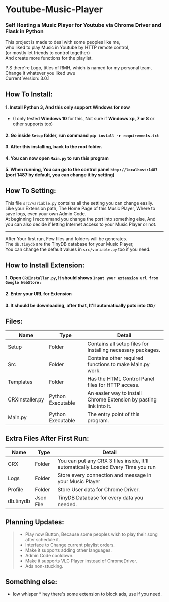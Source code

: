 # Youtube-Music-Player
### Self Hosting a Music Player for Youtube via Chrome Driver and Flask in Python
This project is made to deal with some peoples like me,  
who liked to play Music in Youtube by HTTP remote control,  
(or mostly let friends to control together)  
And create more functions for the playlist.  

P.S there're Logo, titles of RMH, which is named for my personal team, Change it whatever you liked uwu  
Current Version: 3.0.1
## How To Install:
#### 1. Install Python 3, And this only support Windows for now
 * (I only tested **Windows 10** for this, Not sure if **Windows xp, 7 or 8** or other supports too) 
#### 2. Go inside `Setup` folder, run command `pip install -r requirements.txt`
#### 3. After this installing, back to the root folder.
#### 4. You can now open `Main.py` to run this program
#### 5. When running, You can go to the control panel `http://localhost:1487` (port 1487 by default, you can change it by setting)
## How To Setting:
This file `src/variable.py` contains all the setting you can change easily.  
Like your Extension path, The Home Page of this Music Player, Where to save logs, even your own Admin Code.  
At beginning I recommand you change the port into something else, And you can also decide if letting Internet access to your Music Player or not.  
***
After Your first run, Few files and folders will be generates.  
The `db.tinydb` are the TinyDB database for your Music Player,  
You can change the default values in `src/variable.py` too if you need.  
## How to Install Extension:
#### 1. Open `CRXInstaller.py`, It should shows `Input your extension url from Google WebStore:`
#### 2. Enter your URL for Extension
#### 3. It should be downloading, after that, It'll automatically puts into `CRX/`
## Files:
| Name | Type | Detail |
| --------------- | --------------- | --------------- |
| Setup | Folder | Contains all setup files for Installing necessary packages. |
| Src | Folder | Contains other required functions to make Main.py work. |
| Templates | Folder | Has the HTML Control Panel files for HTTP access. |
| CRXInstaller.py | Python Executable | An easier way to install Chrome Extension by pasting link into it. |
| Main.py | Python Executable | The entry point of this program. |  
## Extra Files After First Run:
| Name | Type | Detail |
| --------------- | --------------- | --------------- |
| CRX | Folder | You can put any CRX 3 files inside, It'll automatically Loaded Every Time you run |
| Logs | Folder | Store every connection and message in your Music Player |
| Profile | Folder | Store User data for Chrome Driver. |
| db.tinydb | Json File | TinyDB Database for every data you needed. |
## Planning Updates:
> * Play now Button, Because some peoples wish to play their song after schedule it.
> * Interface to Change current playlist orders.
> * Make it supports adding other languages.
> * Admin Code cooldown.
> * Make it supports VLC Player instead of ChromeDriver.
> * Ads non-stucking.
## Something else:
* low whisper * hey there's some extension to block ads, use if you need.
